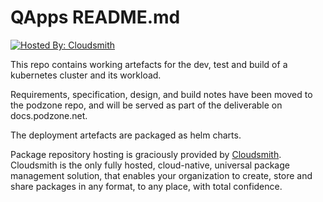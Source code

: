 # QApps README.md


[![Hosted By: Cloudsmith](https://img.shields.io/badge/OSS%20hosting%20by-cloudsmith-blue?logo=cloudsmith&style=for-the-badge)](https://cloudsmith.com)

This repo contains working artefacts for the dev, test and build of a kubernetes cluster and its workload.

Requirements, specification, design, and build notes have been moved to the podzone repo, and will be served as part of the deliverable on docs.podzone.net.

The deployment artefacts are packaged as helm charts.


Package repository hosting is graciously provided by  [Cloudsmith](https://cloudsmith.com).
Cloudsmith is the only fully hosted, cloud-native, universal package management solution, that
enables your organization to create, store and share packages in any format, to any place, with total
confidence.